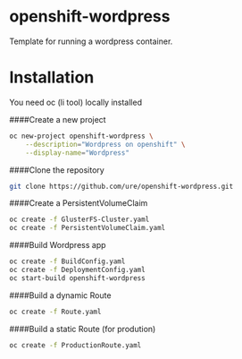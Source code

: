 # openshift-wordpress

Template for running a wordpress container.

# Installation

You need oc (li tool) locally installed

####Create a new project
```sh
oc new-project openshift-wordpress \
    --description="Wordpress on openshift" \
    --display-name="Wordpress"
```
####Clone the repository
```sh
git clone https://github.com/ure/openshift-wordpress.git
```

####Create a PersistentVolumeClaim
```sh
oc create -f GlusterFS-Cluster.yaml
oc create -f PersistentVolumeClaim.yaml
```

####Build Wordpress app

```sh
oc create -f BuildConfig.yaml
oc create -f DeploymentConfig.yaml
oc start-build openshift-wordpress
```

####Build a dynamic Route
```sh
oc create -f Route.yaml
```

####Build a static Route
(for prodution)
```sh
oc create -f ProductionRoute.yaml
```
